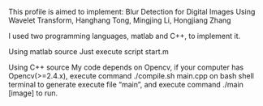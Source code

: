 This profile is aimed to implement:
Blur Detection for Digital Images Using Wavelet Transform, Hanghang Tong, Mingjing Li, Hongjiang Zhang

I used two programming languages, matlab and C++, to implement it.

Using matlab source
    Just execute script start.m

Using C++ source
    My code depends on Opencv, if your computer has Opencv(>=2.4.x), execute command 
        ./compile.sh main.cpp
    on bash shell terminal to generate execute file “main”, and execute command
        ./main [image]
    to run.
